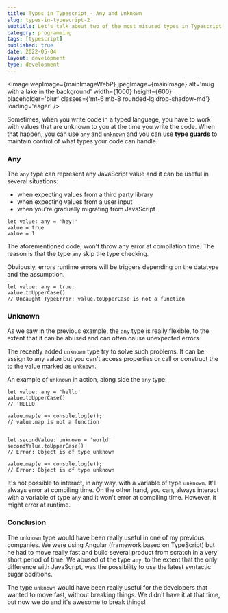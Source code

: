 ```yaml
---
title: Types in Typescript - Any and Unknown
slug: types-in-typescript-2
subtitle: Let's talk about two of the most misused types in Typescript and how to handle types unknown at the time you develop.
category: programming
tags: [typescript]
published: true
date: 2022-05-04
layout: development
type: development
---
```


<script>
  import mainImage from '$lib/assets/images/articles/types-mug.jpg?w=1000&h=600';
  import mainImageWebP from '$lib/assets/images/articles/types-mug.jpg?w=1000&h=600&format=webp&srcset';
  import mainImageSrcset from '$lib/assets/images/articles/types-mug.jpg?w=1000&h=600&srcset';
  import Image from '$lib/components/Image.svelte';
</script>

<Image
wepImage={mainImageWebP}
jpegImage={mainImage}
alt='mug with a lake in the background'
width={1000}
height={600}
placeholder='blur'
classes={'mt-6 mb-8 rounded-lg drop-shadow-md'}
loading='eager'
/>

Sometimes, when you write code in a typed language, you have to work with values that are unknown to you at the time you write the code. When that happen, you can use `any` and `unknown` and you can use **type guards** to maintain control of what types your code can handle.

### Any

The `any` type can represent any JavaScript value and it can be useful in several situations:

- when expecting values from a third party library
- when expecting values from a user input
- when you're gradually migrating from JavaScript

```
let value: any = 'hey!'
value = true
value = 1
```

The aforementioned code, won't throw any error at compilation time. The reason is that the type `any` skip the type checking.

Obviously, errors runtime errors will be triggers depending on the datatype and the assumption.

```
let value: any = true;
value.toUpperCase()
// Uncaught TypeError: value.toUpperCase is not a function
```

### Unknown

As we saw in the previous example, the `any` type is really flexible, to the extent that it can be abused and can often cause unexpected errors.

The recently added `unknown` type try to solve such problems. It can be assign to any value but you can't access properties or call or construct the to the value marked as `unknown`.

An example of `unknown` in action, along side the `any` type:

```
let value: any = 'hello'
value.toUpperCase()
// 'HELLO

value.map(e => console.log(e));
// value.map is not a function


let secondValue: unknown = 'world'
secondValue.toUpperCase()
// Error: Object is of type unknown

value.map(e => console.log(e));
// Error: Object is of type unknown
```

It's not possible to interact, in any way, with a variable of type `unknown`. It'll always error at compiling time.
On the other hand, you can, always interact with a variable of type `any` and it won't error at compiling time. However, it might error at runtime.

### Conclusion

The `unknown` type would have been really useful in one of my previous companies. We were using Angular (framework based on TypeScript) but he had to move really fast and build several product from scratch in a very short period of time. We abused of the type `any`, to the extent that the only difference with JavaScript, was the possibility to use the latest syntactic sugar additions.

The type `unknown` would have been really useful for the developers that wanted to move fast, without breaking things. We didn't have it at that time, but now we do and it's awesome to break things!
